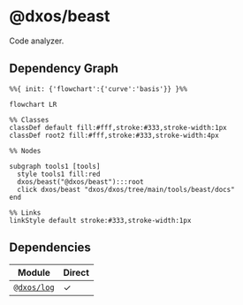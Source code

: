 # @dxos/beast

Code analyzer.

## Dependency Graph

```mermaid
%%{ init: {'flowchart':{'curve':'basis'}} }%%

flowchart LR

%% Classes
classDef default fill:#fff,stroke:#333,stroke-width:1px
classDef root2 fill:#fff,stroke:#333,stroke-width:4px

%% Nodes

subgraph tools1 [tools]
  style tools1 fill:red
  dxos/beast("@dxos/beast"):::root
  click dxos/beast "dxos/dxos/tree/main/tools/beast/docs"
end

%% Links
linkStyle default stroke:#333,stroke-width:1px
```

## Dependencies

| Module | Direct |
|---|---|
| [`@dxos/log`](../../../packages/common/log/docs/README.md) | &check; |
